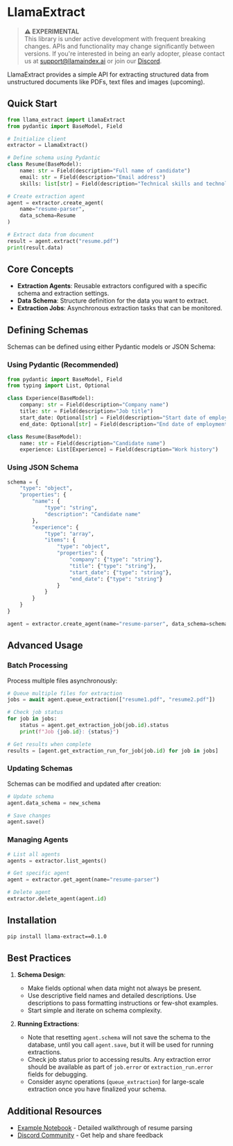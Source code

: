 # LlamaExtract

> **⚠️ EXPERIMENTAL**  
> This library is under active development with frequent breaking changes. APIs and functionality may change significantly between versions. If you're interested in being an early adopter, please contact us at [support@llamaindex.ai](mailto:support@llamaindex.ai) or join our [Discord](https://discord.com/invite/eN6D2HQ4aX).

LlamaExtract provides a simple API for extracting structured data from unstructured documents like PDFs, text files and images (upcoming).

## Quick Start

```python
from llama_extract import LlamaExtract
from pydantic import BaseModel, Field

# Initialize client
extractor = LlamaExtract()

# Define schema using Pydantic
class Resume(BaseModel):
    name: str = Field(description="Full name of candidate")
    email: str = Field(description="Email address")
    skills: list[str] = Field(description="Technical skills and technologies")

# Create extraction agent
agent = extractor.create_agent(
    name="resume-parser",
    data_schema=Resume
)

# Extract data from document
result = agent.extract("resume.pdf")
print(result.data)
```

## Core Concepts

- **Extraction Agents**: Reusable extractors configured with a specific schema and extraction settings.
- **Data Schema**: Structure definition for the data you want to extract.
- **Extraction Jobs**: Asynchronous extraction tasks that can be monitored.

## Defining Schemas

Schemas can be defined using either Pydantic models or JSON Schema:

### Using Pydantic (Recommended)

```python
from pydantic import BaseModel, Field
from typing import List, Optional

class Experience(BaseModel):
    company: str = Field(description="Company name")
    title: str = Field(description="Job title")
    start_date: Optional[str] = Field(description="Start date of employment")
    end_date: Optional[str] = Field(description="End date of employment")

class Resume(BaseModel):
    name: str = Field(description="Candidate name")
    experience: List[Experience] = Field(description="Work history")
```

### Using JSON Schema

```python
schema = {
    "type": "object",
    "properties": {
        "name": {
            "type": "string",
            "description": "Candidate name"
        },
        "experience": {
            "type": "array",
            "items": {
                "type": "object",
                "properties": {
                    "company": {"type": "string"},
                    "title": {"type": "string"},
                    "start_date": {"type": "string"},
                    "end_date": {"type": "string"}
                }
            }
        }
    }
}

agent = extractor.create_agent(name="resume-parser", data_schema=schema)
```

## Advanced Usage

### Batch Processing

Process multiple files asynchronously:

```python
# Queue multiple files for extraction
jobs = await agent.queue_extraction(["resume1.pdf", "resume2.pdf"])

# Check job status
for job in jobs:
    status = agent.get_extraction_job(job.id).status
    print(f"Job {job.id}: {status}")

# Get results when complete
results = [agent.get_extraction_run_for_job(job.id) for job in jobs]
```

### Updating Schemas

Schemas can be modified and updated after creation:

```python
# Update schema
agent.data_schema = new_schema

# Save changes
agent.save()
```

### Managing Agents

```python
# List all agents
agents = extractor.list_agents()

# Get specific agent
agent = extractor.get_agent(name="resume-parser")

# Delete agent
extractor.delete_agent(agent.id)
```

## Installation

```bash
pip install llama-extract==0.1.0
```

## Best Practices 

1. **Schema Design**:
   - Make fields optional when data might not always be present.
   - Use descriptive field names and detailed descriptions. Use descriptions to pass formatting instructions or few-shot examples.
   - Start simple and iterate on schema complexity.

2. **Running Extractions**:
   - Note that resetting `agent.schema` will not save the schema to the database, until you call `agent.save`, but it will be used for running extractions.
   - Check job status prior to accessing results. Any extraction error should be available as part of `job.error` or `extraction_run.error` fields for debugging.
   - Consider async operations (`queue_extraction`) for large-scale extraction once you have finalized your schema.

## Additional Resources

- [Example Notebook](examples/resume_screening.ipynb) - Detailed walkthrough of resume parsing
- [Discord Community](https://discord.com/invite/eN6D2HQ4aX) - Get help and share feedback
